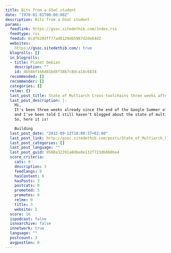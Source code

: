 ```yaml
---
title: Bits from a GSoC student
date: "1970-01-01T00:00:00Z"
description: Bits from a GSoC student
params:
  feedlink: https://gsoc.sitedethib.com/index.rss
  feedtype: rss
  feedid: 0cdf620dff77ad8129d65987d2de64d2
  websites:
    https://gsoc.sitedethib.com/: true
  blogrolls: []
  in_blogrolls:
  - title: Planet Debian
    description: ""
    id: 4b58bf166d81bd8f38b7c8dca18c6834
  recommended: []
  recommender: []
  categories: []
  relme: {}
  last_post_title: State of Multiarch Cross-toolchains three weeks after GSoC
  last_post_description: |-
    Hi,
    It's been three weeks already since the end of the Google Summer of Code 2012,
    and I've been told I still haven't blogged about the state of multiarch cross-toolchains.
    So, here it is!

    Building
  last_post_date: "2012-09-12T18:00:37+02:00"
  last_post_link: http://gsoc.sitedethib.com/posts/State_of_Multiarch_Cross-toolchains_three_weeks_after_GSoC/
  last_post_categories: []
  last_post_language: ""
  last_post_guid: 0508a32391a8dbe0e132f723db860be4
  score_criteria:
    cats: 0
    description: 3
    feedlangs: 0
    hasContent: 0
    hasPosts: 3
    postcats: 0
    promoted: 5
    promotes: 0
    relme: 0
    title: 3
    website: 2
  score: 16
  ispodcast: false
  isnoarchive: false
  innetwork: true
  language: ""
  postcount: 3
  avgpostlen: 0
---
```

